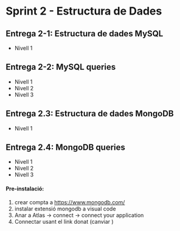 # Sprint 2 - Estructura de Dades

## Entrega 2-1: Estructura de dades MySQL
  - Nivell 1

  
## Entrega 2-2: MySQL queries
  - Nivell 1
  - Nivell 2
  - Nivell 3

## Entrega 2.3: Estructura de dades MongoDB
  - Nivell 1

## Entrega 2.4: MongoDB queries
  - Nivell 1
  - Nivell 2
  - Nivell 3


#### Pre-instalació:
1. crear compta a https://www.mongodb.com/
2. instalar extensió mongodb a visual code
3. Anar a Atlas -> connect -> connect your application
4. Connectar usant el link donat (canviar <password>)
